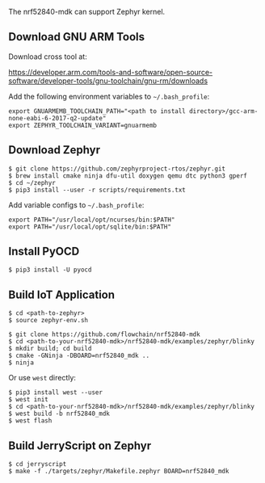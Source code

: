 
The nrf52840-mdk can support Zephyr kernel.

## Download GNU ARM Tools

Download cross tool at:

https://developer.arm.com/tools-and-software/open-source-software/developer-tools/gnu-toolchain/gnu-rm/downloads

Add the following environment variables to `~/.bash_profile`:

```
export GNUARMEMB_TOOLCHAIN_PATH="<path to install directory>/gcc-arm-none-eabi-6-2017-q2-update"
export ZEPHYR_TOOLCHAIN_VARIANT=gnuarmemb
```

## Download Zephyr

```
$ git clone https://github.com/zephyrproject-rtos/zephyr.git
$ brew install cmake ninja dfu-util doxygen qemu dtc python3 gperf
$ cd ~/zephyr
$ pip3 install --user -r scripts/requirements.txt
```

Add variable configs to `~/.bash_profile`:

```
export PATH="/usr/local/opt/ncurses/bin:$PATH"
export PATH="/usr/local/opt/sqlite/bin:$PATH"
```

## Install PyOCD

```
$ pip3 install -U pyocd
```

## Build IoT Application

```
$ cd <path-to-zephyr>
$ source zephyr-env.sh
```

```
$ git clone https://github.com/flowchain/nrf52840-mdk
$ cd <path-to-your-nrf52840-mdk>/nrf52840-mdk/examples/zephyr/blinky
$ mkdir build; cd build
$ cmake -GNinja -DBOARD=nrf52840_mdk ..
$ ninja
```

Or use `west` directly:

```
$ pip3 install west --user
$ west init
$ cd <path-to-your-nrf52840-mdk>/nrf52840-mdk/examples/zephyr/blinky
$ west build -b nrf52840_mdk 
$ west flash
```

## Build JerryScript on Zephyr

```
$ cd jerryscript
$ make -f ./targets/zephyr/Makefile.zephyr BOARD=nrf52840_mdk
```
